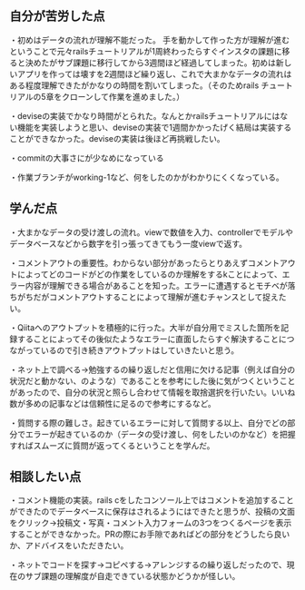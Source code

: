 ## 自分が苦労した点

・初めはデータの流れが理解不能だった。
手を動かして作った方が理解が進むということで元々railsチュートリアルが1周終わったらすぐインスタの課題に移ると決めたがサブ課題に移行してから3週間ほど経過してしまった。初めは新しいアプリを作っては壊すを2週間ほど繰り返し、これで大まかなデータの流れはある程度理解できたがかなりの時間を割いてしまった。（そのためrails チュートリアルの5章をクローンして作業を進めました。）


・deviseの実装でかなり時間がとられた。なんとかrailsチュートリアルにはない機能を実装しようと思い、deviseの実装で1週間かかったげく結局は実装することができなかった。deviseの実装は後ほど再挑戦したい。

・commitの大事さにが少なめになっている

・作業ブランチがworking-1など、何をしたのかがわかりにくくなっている。



## 学んだ点
・大まかなデータの受け渡しの流れ。viewで数値を入力、controllerでモデルやデータベースなどから数字を引っ張ってきてもう一度viewで返す。

・コメントアウトの重要性。わからない部分があったらとりあえずコメントアウトによってどのコードがどの作業をしているのか理解をするkことによって、エラー内容が理解できる場合があることを知った。エラーに遭遇するとモチベが落ちがちだがコメントアウトすることによって理解が進むチャンスとして捉えたい。

・Qiitaへのアウトプットを積極的に行った。大半が自分用でミスした箇所を記録することによってその後似たようなエラーに直面したらすぐ解決することにつながっているので引き続きアウトプットはしていきたいと思う。

・ネット上で調べる→勉強するの繰り返しだと信用に欠ける記事（例えば自分の状況だと動かない、のような）であることを参考にした後に気がつくということがあったので、自分の状況と照らし合わせて情報を取捨選択を行いたい。いいね数が多めの記事などは信頼性に足るので参考にするなど。

・質問する際の難しさ。起きているエラーに対して質問する以上、自分でどの部分でエラーが起きているのか（データの受け渡し、何をしたいのかなど）を把握すればスムーズに質問が返ってくるということを学んだ。

## 相談したい点



・コメント機能の実装。rails cをしたコンソール上ではコメントを追加することができたのでデータベースに保存はされるようにはできたと思うが、投稿の文面をクリック→投稿文・写真・コメント入力フォームの3つをつくるページを表示することができなかった。PRの際にお手隙であればどの部分をどうしたら良いか、アドバイスをいただきたい。


・ネットでコードを探す→コピペする→アレンジするの繰り返しだったので、現在のサブ課題の理解度が自走できている状態かどうかが怪しい。




